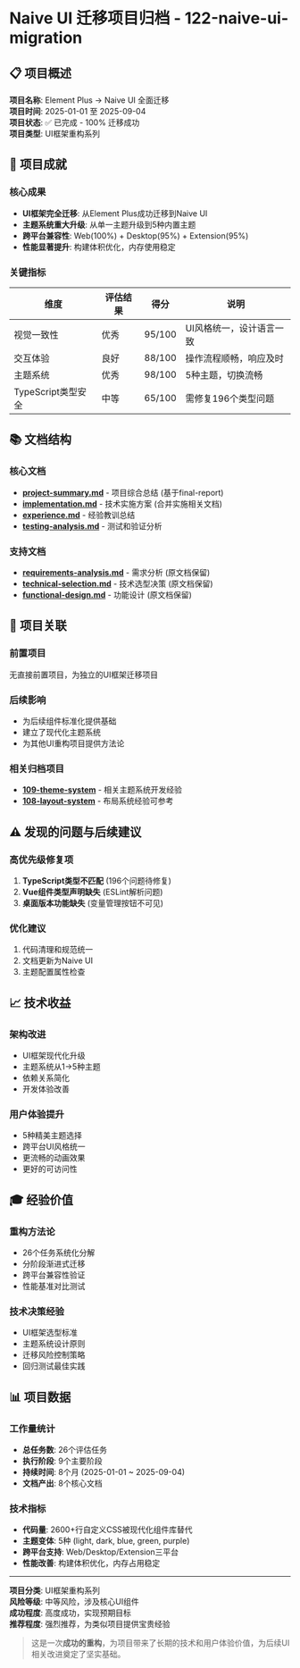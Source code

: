 # Naive UI 迁移项目归档 - 122-naive-ui-migration

## 📋 项目概述

**项目名称**: Element Plus → Naive UI 全面迁移  
**项目时间**: 2025-01-01 至 2025-09-04  
**项目状态**: ✅ 已完成 - 100% 迁移成功  
**项目类型**: UI框架重构系列

## 🎯 项目成就

### 核心成果
- **UI框架完全迁移**: 从Element Plus成功迁移到Naive UI
- **主题系统重大升级**: 从单一主题升级到5种内置主题
- **跨平台兼容性**: Web(100%) + Desktop(95%) + Extension(95%)
- **性能显著提升**: 构建体积优化，内存使用稳定

### 关键指标
| 维度 | 评估结果 | 得分 | 说明 |
|------|----------|------|------|
| 视觉一致性 | 优秀 | 95/100 | UI风格统一，设计语言一致 |
| 交互体验 | 良好 | 88/100 | 操作流程顺畅，响应及时 |
| 主题系统 | 优秀 | 98/100 | 5种主题，切换流畅 |
| TypeScript类型安全 | 中等 | 65/100 | 需修复196个类型问题 |

## 📚 文档结构

### 核心文档
- **[project-summary.md](./project-summary.md)** - 项目综合总结 (基于final-report)
- **[implementation.md](./implementation.md)** - 技术实施方案 (合并实施相关文档)
- **[experience.md](./experience.md)** - 经验教训总结
- **[testing-analysis.md](./testing-analysis.md)** - 测试和验证分析

### 支持文档
- **[requirements-analysis.md](./requirements-analysis.md)** - 需求分析 (原文档保留)
- **[technical-selection.md](./technical-selection.md)** - 技术选型决策 (原文档保留)
- **[functional-design.md](./functional-design.md)** - 功能设计 (原文档保留)

## 🔗 项目关联

### 前置项目
无直接前置项目，为独立的UI框架迁移项目

### 后续影响
- 为后续组件标准化提供基础
- 建立了现代化主题系统
- 为其他UI重构项目提供方法论

### 相关归档项目
- **[109-theme-system](../109-theme-system/)** - 相关主题系统开发经验
- **[108-layout-system](../108-layout-system/)** - 布局系统经验可参考

## ⚠️ 发现的问题与后续建议

### 高优先级修复项
1. **TypeScript类型不匹配** (196个问题待修复)
2. **Vue组件类型声明缺失** (ESLint解析问题)
3. **桌面版本功能缺失** (变量管理按钮不可见)

### 优化建议
1. 代码清理和规范统一
2. 文档更新为Naive UI
3. 主题配置属性检查

## 📈 技术收益

### 架构改进
- UI框架现代化升级
- 主题系统从1→5种主题
- 依赖关系简化
- 开发体验改善

### 用户体验提升
- 5种精美主题选择
- 跨平台UI风格统一
- 更流畅的动画效果
- 更好的可访问性

## 🎓 经验价值

### 重构方法论
- 26个任务系统化分解
- 分阶段渐进式迁移
- 跨平台兼容性验证
- 性能基准对比测试

### 技术决策经验
- UI框架选型标准
- 主题系统设计原则
- 迁移风险控制策略
- 回归测试最佳实践

## 📊 项目数据

### 工作量统计
- **总任务数**: 26个评估任务
- **执行阶段**: 9个主要阶段
- **持续时间**: 8个月 (2025-01-01 ~ 2025-09-04)
- **文档产出**: 8个核心文档

### 技术指标
- **代码量**: 2600+行自定义CSS被现代化组件库替代
- **主题变体**: 5种 (light, dark, blue, green, purple)
- **跨平台支持**: Web/Desktop/Extension三平台
- **性能改善**: 构建体积优化，内存占用稳定

---

**项目分类**: UI框架重构系列  
**风险等级**: 中等风险，涉及核心UI组件  
**成功程度**: 高度成功，实现预期目标  
**推荐程度**: 强烈推荐，为类似项目提供宝贵经验

> 这是一次**成功的重构**，为项目带来了长期的技术和用户体验价值，为后续UI相关改进奠定了坚实基础。